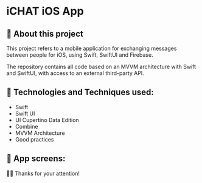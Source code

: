 # iCHAT iOS App

## 📱 About this project
This project refers to a mobile application for exchanging messages between people for iOS, using Swift, SwiftUI and Firebase.

The repository contains all code based on an MVVM architecture with Swift and SwiftUI, with access to an external third-party API.

##  🤔 Technologies and Techniques used:
* Swift
* Swift UI
* UI Cupertino Data Edition
* Combine
* MVVM Architecture
* Good practices

##  📱 App screens:


🙏🏽 Thanks for your attention! 
